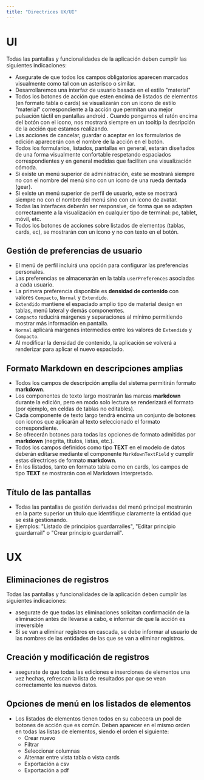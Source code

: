 ```yaml
---
title: "Directrices UX/UI"
---
```


# UI

Todas las pantallas y funcionalidades de la aplicación deben cumplir las siguientes indicaciones:
- Asegurate de que todos los campos obligatorios aparecen marcados visualmente como tal con un asterisco o similar.
- Desarrollaremos una interfaz de usuario basada en el estilo "material"
- Todos los botones de acción que esten encima de listados de elementos (en formato tabla o cards) se visualizarán con un icono de estilo "material" correspondiente a la acción que permitan una mejor pulsación táctil en pantallas android . Cuando pongamos el ratón encima del botón con el icono, nos mostrará siempre en un tooltip la desripción de la acción que estamos realizando.
- Las acciones de cancelar, guardar o aceptar en los formularios de edición aparecerán con el nombre de la acción en el botón.
- Todos los formularios, listados, pantallas en general, estarán diseñados de una forma visualmente confortable respetando espaciados correspondientes y en general medidas que faciliten una visualización cómoda.
- Si existe un menú superior de administración, este se mostrará siempre no con el nombre del menú sino con un icono de una rueda dentada (gear).
- Si existe un menú superior de perfil de usuario, este se mostrará siempre no con el nombre del menú sino con un icono de avatar.
- Todas las interfaces deberán ser responsive, de forma que se adapten correctamente a la visualización en cualquier tipo de terminal: pc, tablet, móvil, etc.
- Todos los botones de acciones sobre listados de elementos (tablas, cards, ec), se mostrarán con un icono y no con texto en el botón.

## Gestión de preferencias de usuario
- El menú de perfil incluirá una opción para configurar las preferencias personales.
- Las preferencias se almacenarán en la tabla `userPreferences` asociadas a cada usuario.
- La primera preferencia disponible es **densidad de contenido** con valores `Compacto`, `Normal` y `Extendido`.
- `Extendido` mantiene el espaciado amplio tipo de material design en tablas, menú lateral y demás componentes.
- `Compacto` reducirá márgenes y separaciones al mínimo permitiendo mostrar más información en pantalla.
- `Normal` aplicará márgenes intermedios entre los valores de `Extendido` y `Compacto`.
- Al modificar la densidad de contenido, la aplicación se volverá a renderizar para aplicar el nuevo espaciado.

## Formato Markdown en descripciones amplias
- Todos los campos de descripción amplia del sistema permitirán formato **markdown**.
- Los componentes de texto largo mostrarán las marcas **markdown** durante la edición, pero en modo solo lectura se renderizará el formato (por ejemplo, en celdas de tablas no editables).
- Cada componente de texto largo tendrá encima un conjunto de botones con iconos que aplicarán al texto seleccionado el formato correspondiente.
- Se ofrecerán botones para todas las opciones de formato admitidas por **markdown** (negrita, títulos, listas, etc.).
- Todos los campos definidos como tipo **TEXT** en el modelo de datos deberán editarse mediante el componente `MarkdownTextField` y cumplir estas directrices de formato **markdown**.
- En los listados, tanto en formato tabla como en cards, los campos de tipo **TEXT** se mostrarán con el Markdown interpretado.

## Título de las pantallas
- Todas las pantallas de gestión derivadas del menú principal mostrarán en la parte superior un título que identifique claramente la entidad que se está gestionando.
- Ejemplos: "Listado de principios guardarrailes", "Editar principio guardarrail" o "Crear principio guardarrail".

# UX

## Eliminaciones de registros
Todas las pantallas y funcionalidades de la aplicación deben cumplir las siguientes indicaciones:
- asegurate de que todas las eliminaciones solicitan confirmación de la eliminación antes de llevarse a cabo, e informar de que la acción es irreversible
- Si se van a eliminar registros en cascada, se debe informar al usuario de las nombres de las entidades de las que se van a eliminar registros.

## Creación y modificación de registros
- asegurate de que todas las ediciones e inserciones de elementos una vez hechas, refrescan la lista de resultados par que se vean correctamente los nuevos datos.

## Opciones de menú en los listados de elementos
- Los listados de elementos tienen todos en su cabecera un pool de botones de acción que es común. Deben aparecer en el mismo orden en todas las listas de elementos, siendo el orden el siguiente:
  - Crear nuevo
  - Filtrar
  - Seleccionar columnas
  - Alternar entre vista tabla o vista cards
  - Exportación a csv
  - Exportación a pdf


